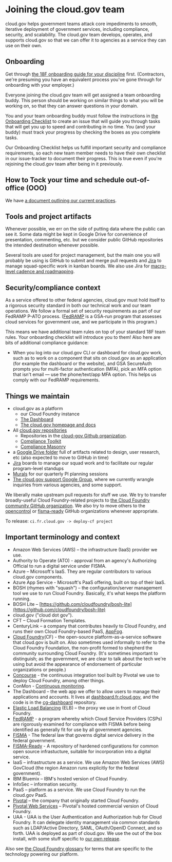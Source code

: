 # Joining the cloud.gov team

cloud.gov helps government teams attack core impediments to smooth, iterative deployment of government services, including compliance, security, and scalability. The cloud.gov team develops, operates, and supports cloud.gov so that we can offer it to agencies as a service they can use on their own.

## Onboarding

Get through [the 18F onboarding guide for your discipline](https://handbook.18f.gov/#teams) first. (Contractors, we're presuming you have an equivalent process you've gone through for onboarding with your employer.)

Everyone joining the cloud.gov team will get assigned a team onboarding buddy. This person should be working on similar things to what you will be working on, so that they can answer questions in your domain.

You and your team onboarding buddy must follow the instructions in [the Onboarding Checklist](OnboardingChecklist.md) to create an issue that will guide you through tasks that will get you up to speed and contributing in no time. You (and your buddy) must track your progress by checking the boxes as you complete tasks.

Our Onboarding Checklist helps us fulfill important security and compliance requirements, so each new team member needs to have their own checklist in our issue-tracker to document their progress. This is true even if you're rejoining the cloud.gov team after being in it previously.

## How to Tock your time and schedule out-of-office (OOO)

We have [a document outlining our current practices](https://docs.google.com/document/d/16wGnM2vD9y5nrD3Jhufjc-G1r1cs3lkX2Ny-opYk9do/edit#).

## Tools and project artifacts

Whenever possible, we err on the side of putting data where the public can see it. Some data might be kept in Google Drive for convenience of presentation, commenting, etc. but we consider public GitHub repositories the intended destination whenever possible.

Several tools are used for project management, but the main one you will probably be using is GitHub to submit and merge pull requests and [Jira](https://cm-jira.usa.gov/secure/RapidBoard.jspa?projectKey=CG&rapidView=1929) to manage squad-specific work in kanban boards. We also use Jira for [macro-level cadence and roadmapping](https://cm-jira.usa.gov/secure/PortfolioPlanView.jspa?id=138&sid=138#backlog).

## Security/compliance context

As a service offered to other federal agencies, cloud.gov must hold itself to a rigorous security standard in both our technical work and our team operations. We follow a formal set of security requirements as part of our FedRAMP P-ATO process. ([FedRAMP](https://www.fedramp.gov/) is a GSA-run program that assesses cloud services for government use, and we participate in this program.)

This means we have additional team rules on top of your standard 18F team rules. Your onboarding checklist will introduce you to them! Also here are bits of additional compliance guidance:

* When you log into our cloud.gov CLI or dashboard for cloud.gov work, such as to work on a component that sits on cloud.gov as an application (for example the dashboard or the website), and GSA SecureAuth prompts you for multi-factor authentication (MFA), pick an MFA option that isn't email — use the phone/text/app MFA option. This helps us comply with our FedRAMP requirements.

## Things we maintain

- cloud.gov as a platform
  - our Cloud Foundry instance
  - [The Dashboard](https://dashboard.fr.cloud.gov)
  - [The cloud.gov homepage and docs](https://cloud.gov/)
- All [cloud.gov repositories](https://cloud.gov/docs/ops/repos/)
  - Repositories in the [cloud-gov Github organization](https://github.com/cloud-gov).
  - [Compliance Toolkit](https://github.com/18F/compliance-toolkit/)
  - [Compliance Masonry](https://github.com/opencontrol/compliance-masonry)
- a [Google Drive folder](https://drive.google.com/a/gsa.gov/folderview?id=0Bx6EvBXVDWwheUtVckVnOE1pRzA&usp=sharing) full of artifacts related to design, user research, etc (also expected to move to GitHub in time)
- [Jira](https://cm-jira.usa.gov/secure/RapidBoard.jspa?projectKey=CG&rapidView=1929) boards to manage our squad work and to facilitate our regular program-level standups
- [Murals](http://mur.al/bklqnALZ) for our quarterly PI planning sessions
- [The cloud.gov support Google Group](https://groups.google.com/a/gsa.gov/forum/?hl=en#!forum/cloud-gov-support), where we currently wrangle inquiries from various agencies, and some support.

We liberally make upstream pull requests for stuff we use. We try to transfer broadly-useful Cloud Foundry-related projects to [the Cloud Foundry community GitHub organization](https://github.com/cloudfoundry-community/). We also try to move others to the [opencontrol](https://github.com/opencontrol) or [fisma-ready](https://github.com/fisma-ready) GitHub organizations whenever appropriate.

To release: `ci.fr.cloud.gov -> deploy-cf project`

## Important terminology and context

- Amazon Web Services (AWS) – the infrastructure (IaaS) provider we use.
- Authority to Operate (ATO) - approval from an agency's Authorizing Official to run a digital service under FISMA.
- Azure – Microsoft's IaaS. They are regular contributors to various cloud.gov components.
- Azure App Service - Microsoft's PaaS offering, built on top of their IaaS.
- BOSH (rhymes with "squash") – the configuration/server management tool we use to run Cloud Foundry. Basically, it's what keeps the platform running.
- BOSH Lite – [https://github.com/cloudfoundry/bosh-lite](https://github.com/cloudfoundry/bosh-lite)
- cloud.gov ("cloud dot gov").
- CFT – Cloud Formation Templates.
- CenturyLink – a company that contributes heavily to Cloud Foundry, and runs their own Cloud Foundry-based PaaS, [AppFog](https://www.ctl.io/appfog/).
- [Cloud Foundry](https://www.cloudfoundry.org/)(CF) - the open-source platform-as-a-service software that cloud.gov is built on. Also sometimes used informally to refer to the Cloud Foundry Foundation, the non-profit formed to shepherd the community surrounding Cloud Foundry. (It's sometimes important to distinguish; as the government, we are clear to talk about the tech we're using but avoid the appearance of endorsement of particular organizations or people.)
- [Concourse](https://concourse.ci) - the continuous integration tool built by Pivotal we use to deploy Cloud Foundry, among other things.
- ConMon - [Continuous monitoring](https://cloud.gov/docs/ops/continuous-monitoring/). 
- The Dashboard – the web app we offer to allow users to manage their applications and accounts. It lives at [dashboard.fr.cloud.gov](https://dashboard.fr.cloud.gov/), and the code is in the [cg-dashboard](https://github.com/cloud-gov/cg-dashboard) repository.
- [Elastic Load Balancing](https://aws.amazon.com/elasticloadbalancing/) (ELB) – the proxy we use in front of Cloud Foundry.
- [FedRAMP](https://www.fedramp.gov/) - a program whereby which Cloud Service Providers (CSPs) are rigorously examined for compliance with FISMA before being identified as generally fit for use by all government agencies.
- [FISMA](https://en.wikipedia.org/wiki/Federal_Information_Security_Management_Act_of_2002) - The federal law that governs digital service delivery in the federal government.
- [FISMA-Ready](https://github.com/fisma-ready) - A repository of hardened configurations for common open source infrastucture, suitable for incorporation into a digital service.
- IaaS – infrastructure as a service. We use Amazon Web Services (AWS) GovCloud (the region Amazon runs explicitly for the federal government).
- IBM Bluemix – IBM's hosted version of Cloud Foundry.
- InfoSec – information security.
- PaaS – platform as a service. We use Cloud Foundry to run the cloud.gov PaaS.
- [Pivotal](https://pivotal.io/) – the company that originally started Cloud Foundry.
- [Pivotal Web Services](https://run.pivotal.io/) – Pivotal's hosted commercial version of Cloud Foundry.
- UAA - UAA is the User Authentication and Authorization hub for Cloud Foundry. It can delegate identity management via common standards such as LDAP/Active Directory, SAML, OAuth/OpenID Connect, and so forth. UAA is deployed as part of cloud.gov. We use the out of the box install, with some stuff specific to [our own release](https://github.com/cloud-gov/cg-cf-release/tree/master/src).

Also see [the Cloud Foundry glossary](http://docs.cloudfoundry.org/concepts/glossary.html) for  terms that are specific to the technology powering our platform.
